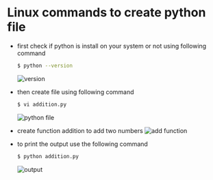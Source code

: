 # Linux commands to create python file

* first check if python is install on your system or not using following command
  
  ```sh
  $ python --version
  ```
  ![version](https://user-images.githubusercontent.com/64658306/80869159-566dd400-8cbc-11ea-9161-17fbb584bb05.PNG)

* then create file using following command 
  ```sh
  $ vi addition.py
  ```
  ![python file](https://user-images.githubusercontent.com/64658306/80869248-0e02e600-8cbd-11ea-9ae2-fdba67cc79d9.PNG)
* create function addition to add two numbers
  ![add function](https://user-images.githubusercontent.com/64658306/80869256-19eea800-8cbd-11ea-8eb1-73d210116c89.PNG)
* to print the output use the following command
  ```sh
  $ python addition.py
  ```
  ![output](https://user-images.githubusercontent.com/64658306/80869570-e745af00-8cbe-11ea-98a8-5bd4e16c515c.PNG)
  
  
